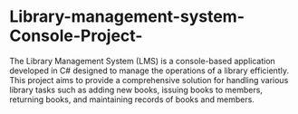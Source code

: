 # Library-management-system-Console-Project-
The Library Management System (LMS) is a console-based application developed in C# designed to manage the operations of a library efficiently. This project aims to provide a comprehensive solution for handling various library tasks such as adding new books, issuing books to members, returning books, and maintaining records of books and members.

